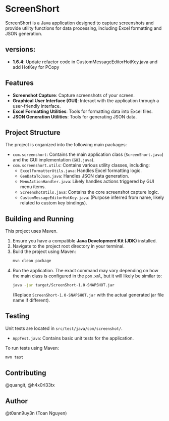 # ScreenShort

ScreenShort is a Java application designed to capture screenshots and provide utility functions for data processing, including Excel formatting and JSON generation.
## versions:
*   **1.6.4**: Update refactor code in CustomMessageEditorHotKey.java and add HotKey for PCopy
## Features

*   **Screenshot Capture**: Capture screenshots of your screen.
*   **Graphical User Interface (GUI)**: Interact with the application through a user-friendly interface.
*   **Excel Formatting Utilities**: Tools for formatting data into Excel files.
*   **JSON Generation Utilities**: Tools for generating JSON data.

## Project Structure

The project is organized into the following main packages:

*   `com.screenshort`: Contains the main application class (`ScreenShort.java`) and the GUI implementation (`GUI.java`).
*   `com.screenshort.utils`: Contains various utility classes, including:
    *   `ExcelFormatterUtils.java`: Handles Excel formatting logic.
    *   `GenDataToJson.java`: Handles JSON data generation.
    *   `MenuActionHandler.java`: Likely handles actions triggered by GUI menu items.
    *   `ScreenshotUtils.java`: Contains the core screenshot capture logic.
    *   `CustomMessageEditorHotKey.java`: (Purpose inferred from name, likely related to custom key bindings).

## Building and Running

This project uses Maven.

1.  Ensure you have a compatible **Java Development Kit (JDK)** installed.
2.  Navigate to the project root directory in your terminal.
3.  Build the project using Maven:
    ```bash
    mvn clean package
    ```
4.  Run the application. The exact command may vary depending on how the main class is configured in the `pom.xml`, but it will likely be similar to:
    ```bash
    java -jar target/ScreenShort-1.0-SNAPSHOT.jar
    ```
    (Replace `ScreenShort-1.0-SNAPSHOT.jar` with the actual generated jar file name if different).

## Testing

Unit tests are located in `src/test/java/com/screenshot/`.

*   `AppTest.java`: Contains basic unit tests for the application.

To run tests using Maven:

```bash
mvn test
```

## Contributing

@quangit, @h4x0rl33tx



## Author

@t0ann9uy3n (Toan Nguyen)
